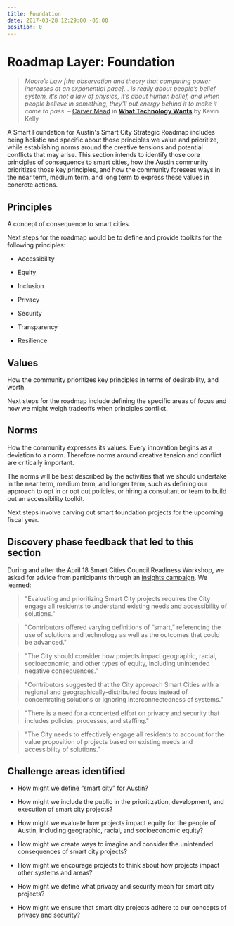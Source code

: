 ```yaml
---
title: Foundation
date: 2017-03-28 12:29:00 -05:00
position: 0
---
```


# Roadmap Layer: Foundation

> *Moore’s Law \[the observation and theory that computing power increases at an exponential pace\]... is really about people’s belief system, it’s not a law of physics, it’s about human belief, and when people believe in something, they’ll put energy behind it to make it come to pass.*
> – [Carver Mead](https://en.wikipedia.org/wiki/Carver_Mead) in **[What Technology Wants](https://www.librarything.com/work/9897361/summary)** by Kevin Kelly

A Smart Foundation for Austin's Smart City Strategic Roadmap includes being holistic and specific about those principles we value and prioritize, while establishing norms around the creative tensions and potential conflicts that may arise. This section intends to identify those core principles of consequence to smart cities, how the Austin community prioritizes those key principles, and how the community foresees ways in the near term, medium term, and long term to express these values in concrete actions.

## Principles

A concept of consequence to smart cities.

Next steps for the roadmap would be to define and provide toolkits for the following principles:

* Accessibility

* Equity

* Inclusion

* Privacy

* Security

* Transparency

* Resilience

## Values

How the community prioritizes key principles in terms of desirability, and worth.

Next steps for the roadmap include defining the specific areas of focus and how we might weigh tradeoffs when principles conflict.

## Norms

How the community expresses its values. Every innovation begins as a deviation to a norm. Therefore norms around creative tension and conflict are critically important.

The norms will be best described by the activities that we should undertake in the near term, medium term, and longer term, such as defining our approach to opt in or opt out policies, or hiring a consultant or team to build out an accessibility toolkit.

Next steps involve carving out smart foundation projects for the upcoming fiscal year.

## Discovery phase feedback that led to this section

During and after the April 18 Smart Cities Council Readiness Workshop, we asked for advice from participants through an [insights campaign](http://insights.austintexas.gov/Austin/1001/insights). We learned:

> "Evaluating and prioritizing Smart City projects requires the City engage all residents to understand existing needs and accessibility of solutions."

> "Contributors offered varying definitions of “smart,” referencing the use of solutions and technology as well as the outcomes that could be advanced."

> "The City should consider how projects impact geographic, racial, socioeconomic, and other types of equity, including unintended negative consequences."

> "Contributors suggested that the City approach Smart Cities with a regional and geographically-distributed focus instead of concentrating solutions or ignoring interconnectedness of systems."

> "There is a need for a concerted effort on privacy and security that includes policies, processes, and staffing."

> "The City needs to effectively engage all residents to account for the value proposition of projects based on existing needs and accessibility of solutions."

## Challenge areas identified

* How might we define “smart city” for Austin?

* How might we include the public in the prioritization, development, and execution of smart city projects?

* How might we evaluate how projects impact equity for the people of Austin, including geographic, racial, and socioeconomic equity?

* How might we create ways to imagine and consider the unintended consequences of smart city projects?

* How might we encourage projects to think about how projects impact other systems and areas?

* How might we define what privacy and security mean for smart city projects?

* How might we ensure that smart city projects adhere to our concepts of privacy and security?